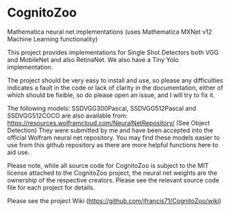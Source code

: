 # CognitoZoo
Mathematica neural net implementations (uses Mathematica MXNet v12 Machine Learning functionality)

This project provides implementations for Single Shot Detectors both VGG and MobileNet and also RetinaNet.
We also have a Tiny Yolo implementation.

The project should be very easy to install and use, so please any difficulties indicates a fault in the code or lack of clarity in the documentation, either of which should be fixible, so do please open an issue, and I will try to fix it.

The following models: SSDVGG300Pascal, SSDVGG512Pascal and SSDVGG512COCO are also available from:
https://resources.wolframcloud.com/NeuralNetRepository/
(See Object Detection)
They were submitted by me and have been accepted into the official Wolfram neural net repository. You may find these models easier to use from this github repository as there are more helpful functions here to aid use.

Please note, while all source code for CognitoZoo is subject to the MIT license attached to the CognitoZoo project, the neural net weights are the ownership of the respective creators. Please see the relevant source code file for each project for details.

Please see the project Wiki (https://github.com/jfrancis71/CognitoZoo/wiki)
